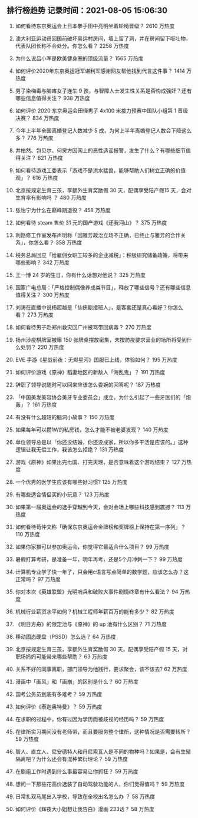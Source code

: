 
## 排行榜趋势 记录时间：2021-08-05 15:06:30
  
  1. 如何看待东京奥运会上日本拳手田中亮明坐着轮椅晋级？ 2610 万热度
    
  2. 澳大利亚运动员回国前破坏奥运村房间，墙上留了洞，并在房间留下呕吐物，代表队团长称不会处分。你怎么看？ 2258 万热度
    
  3. 为什么说吕小军是欧美健身圈的顶级流量？ 1565 万热度
    
  4. 如何评价2020年东京奥运冠军谌利军感谢网友帮他找到代言这件事？ 1414 万热度
    
  5. 男子染梅毒与脑瘫女子连生 9 孩，与智障人士发生性关系是否构成强奸？还有哪些信息值得关注？ 938 万热度
    
  6. 如何评价 2020 东京奥运会田径男子 4x100 米接力预赛中国队小组第 1 晋级决赛？ 834 万热度
    
  7. 今年上半年全国离婚登记人数减少 5 成，为何上半年离婚登记人数会下降这么多？ 776 万热度
    
  8. 井柏然、包贝尔、何炅方因网上的恶性造谣报警，发生了什么？有哪些细节值得关注？ 621 万热度
    
  9. 如何看待游戏工委表示「游戏不是洪水猛兽，能够帮助人们树立正确的价值观」？ 616 万热度
    
  10. 北京按规定生育三孩，享额外生育奖励假 30 天，配偶享受陪产假15 天，会对生育率有影响吗 ？ 480 万热度
    
  11. 张怡宁为什么在巅峰期退役？ 458 万热度
    
  12. 如何看待 steam 售价 31 元的国产游戏《还我河山》？ 375 万热度
    
  13. 利路修工作室发布声明称「因雅芳政治立场不正确，已终止与雅芳的合作关系」，你怎么看？ 358 万热度
    
  14. 税务总局回应「给雇佣女职工较多的企业减税」：积极研究储备政策，将带来哪些影响？ 342 万热度
    
  15. 王一博 24 岁的生日，你有什么话想对他说？ 325 万热度
    
  16. 国家广电总局：「严格控制偶像养成类节目」，释放了哪些信号？还有哪些信息值得关注？ 300 万热度
    
  17. 刘涛在直播中说杨超越是「仙侠剧接班人」，是客套还是真心看好？你怎么看？ 273 万热度
    
  18. 如何看待男子赴郑州救灾回广州被骂带回病毒？ 270 万热度
    
  19. 扬州涉疫棋牌室被曝 150 张牌桌摆放密集，未按防疫要求营业的场所将受到什么处罚？ 220 万热度
    
  20. EVE 手游《星战前夜：无烬星河》国服已上线，体验如何？ 195 万热度
    
  21. 如何评价游戏《原神》稻妻地区的新敌人「海乱鬼」？ 191 万热度
    
  22. 辞职了领导说随时可以回来应该怎么委婉的回答呢？ 187 万热度
    
  23. 「中国美发美容协会美牙专业委员会」成立，为什么引起了一些牙医们的「炮轰」？ 161 万热度
    
  24. 有没有什么超短的脑洞小故事？ 150 万热度
    
  25. 如果每年可以攒1W的私房钱，怎么才能不被老婆发现？ 140 万热度
    
  26. 单位领导总是以「你还没结婚，你还没成家，所以你多干活是应该的。」这种逻辑让我无偿工作，我该怎么拒绝？ 131 万热度
    
  27. 游戏《原神》如果出完七国、打完天理，是否意味着这个游戏结束？ 127 万热度
    
  28. 一个优秀的医学生应该有哪些好习惯? 125 万热度
    
  29. 有哪些适合情侣买的小玩意？ 123 万热度
    
  30. 如果第一届奥运会的选手穿越到今天，会对会场上哪些科技感到震撼？ 113 万热度
    
  31. 如何看待苟仲文称「确保东京奥运会金牌榜和奖牌榜上保持在第一序列」？ 110 万热度
    
  32. 如果你家猫可以参加奥运会，你觉得它最适合什么项目？ 99 万热度
    
  33. 暑假打算考研，是准备一年，明年再考，还是5个月冲刺一下？ 99 万热度
    
  34. 计算机专业学了快一年了，只会用c语言写点简单的数学题，应该怎么办？这正常吗？ 97 万热度
    
  35. 你对本次《英雄联盟》光明哨兵和破败大事件剧情终章有什么看法？ 94 万热度
    
  36. 机械行业薪资水平如何？机械工程师年薪百万的能有多少？ 82 万热度
    
  37. 《明日方舟》的限定池与《原神》的 up 池有什么区别？ 71 万热度
    
  38. 移动固态硬盘（PSSD）怎么选？ 64 万热度
    
  39. 北京按规定生育三孩，享额外生育奖励假 30 天，配偶享受陪产假 15 天，对职场妈妈可能带来哪些帮助？ 63 万热度
    
  40. 关系不好的同事离职，部门领导为他践行，要求聚会，该不该去? 62 万热度
    
  41. 漫画中「画风」和「画崩」的区别是什么？ 60 万热度
    
  42. 国考公务员到底有多难考？ 59 万热度
    
  43. 如何评价《泰迦奥特曼》？ 59 万热度
    
  44. 在求职的过程中，你有过因为学历而被歧视的经历吗？ 59 万热度
    
  45. 在律所实习期间没有老师带，而且要服务整个律所，这种情况是否需要转所？ 59 万热度
    
  46. 智人、直立人、尼安德特人和丹尼索瓦人是不同的物种吗？如果是，会有生殖隔离吧？为什么还会有混种繁衍理论？ 59 万热度
    
  47. 在剧组工作时遇到什么事最容易让你抓狂？ 59 万热度
    
  48. 想问一下那些花高价选装了自动驾驶功能的人，你们觉得值吗？ 59 万热度
    
  49. 日常扎双马尾出入学校，导致在全校出名怎么办 ？ 58 万热度
    
  50. 如何评价《辉夜大小姐想让我告白》漫画 233话？ 58 万热度
    